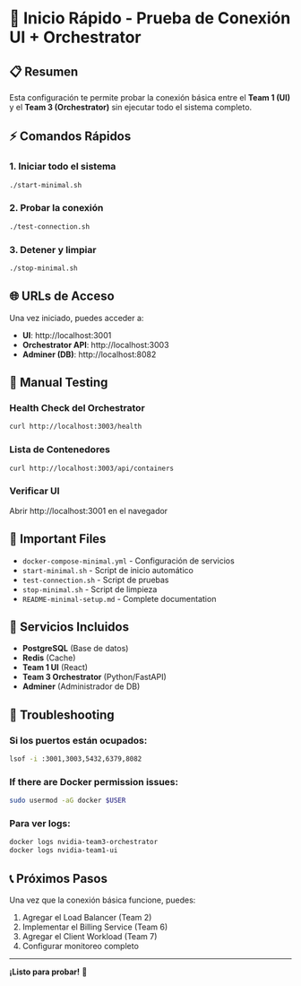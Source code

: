 # 🚀 Inicio Rápido - Prueba de Conexión UI + Orchestrator

## 📋 Resumen

Esta configuración te permite probar la conexión básica entre el **Team 1 (UI)** y el **Team 3 (Orchestrator)** sin ejecutar todo el sistema completo.

## ⚡ Comandos Rápidos

### 1. Iniciar todo el sistema
```bash
./start-minimal.sh
```

### 2. Probar la conexión
```bash
./test-connection.sh
```

### 3. Detener y limpiar
```bash
./stop-minimal.sh
```

## 🌐 URLs de Acceso

Una vez iniciado, puedes acceder a:

- **UI**: http://localhost:3001
- **Orchestrator API**: http://localhost:3003
- **Adminer (DB)**: http://localhost:8082

## 🧪 Manual Testing

### Health Check del Orchestrator
```bash
curl http://localhost:3003/health
```

### Lista de Contenedores
```bash
curl http://localhost:3003/api/containers
```

### Verificar UI
Abrir http://localhost:3001 en el navegador

## 📁 Important Files

- `docker-compose-minimal.yml` - Configuración de servicios
- `start-minimal.sh` - Script de inicio automático
- `test-connection.sh` - Script de pruebas
- `stop-minimal.sh` - Script de limpieza
- `README-minimal-setup.md` - Complete documentation

## 🔧 Servicios Incluidos

- **PostgreSQL** (Base de datos)
- **Redis** (Cache)
- **Team 1 UI** (React)
- **Team 3 Orchestrator** (Python/FastAPI)
- **Adminer** (Administrador de DB)

## 🚨 Troubleshooting

### Si los puertos están ocupados:
```bash
lsof -i :3001,3003,5432,6379,8082
```

### If there are Docker permission issues:
```bash
sudo usermod -aG docker $USER
```

### Para ver logs:
```bash
docker logs nvidia-team3-orchestrator
docker logs nvidia-team1-ui
```

## 📞 Próximos Pasos

Una vez que la conexión básica funcione, puedes:

1. Agregar el Load Balancer (Team 2)
2. Implementar el Billing Service (Team 6)
3. Agregar el Client Workload (Team 7)
4. Configurar monitoreo completo

---

**¡Listo para probar!** 🎉
